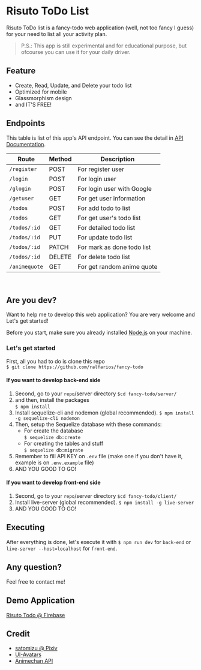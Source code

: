 # Risuto ToDo List
Risuto ToDo list is a fancy-todo web application (well, not too fancy I guess) for your need to list all your activity plan.

> P.S.: This app is still experimental and for educational purpose, but ofcourse you can use it for your daily driver.

## Feature
 - Create, Read, Update, and Delete your todo list
 - Optimized for mobile
 - Glassmorphism design
 - and IT'S FREE!

 ## Endpoints
 This table is list of this app's API endpoint. You can see the detail in [API Documentation](https://github.com/Ralfarios/fancy-todo/blob/main/server/api_doc.md). 

| Route         | Method      | Description                   |
| ------------- | ----------- | ----------------------------- |
| `/register`   | POST        | For register user             |
| `/login`      | POST        | For login user                |
| `/glogin`     | POST        | For login user with Google    |
| `/getuser`    | GET         | For get user information      |
| `/todos`      | POST        | For add todo to list          |
| `/todos`      | GET         | For get user's todo list      |
| `/todos/:id`  | GET         | For detailed todo list        |
| `/todos/:id`  | PUT         | For update todo list          |
| `/todos/:id`  | PATCH       | For mark as done todo list    |
| `/todos/:id`  | DELETE      | For delete todo list          |
| `/animequote` | GET         | For get random anime quote    |
<br>

## Are you dev?
Want to help me to develop this web application? You are very welcome and Let's get started!

Before you start, make sure you already installed [Node.js](https://nodejs.org/en/) on your machine.

### Let's get started

 First, all you had to do is clone this repo <br> `$ git clone https://github.com/ralfarios/fancy-todo`

#### If you want to develop back-end side

 1. Second, go to your `repo`/server directory `$cd fancy-todo/server/`
 2. and then, install the packages <br>
 `$ npm install`
 3. Install sequelize-cli and nodemon (global recommended).
 `$ npm install -g sequelize-cli nodemon`
 4. Then, setup the Sequelize database with these commands: 
    - For create the database<br>
    `$ sequelize db:create`
    - For creating the tables and stuff<br>
    `$ sequelize db:migrate`
 5. Remember to fill API KEY on `.env` file (make one if you don't have it, example is on `.env.example` file)
 6. AND YOU GOOD TO GO! 

 #### If you want to develop front-end side
 1. Second, go to your `repo`/server directory `$cd fancy-todo/client/`
 2. Install live-server (global recommended).
 `$ npm install -g live-server`
 3. AND YOU GOOD TO GO! 

 ## Executing
After everything is done, let's execute it with `$ npm run dev` for `back-end` or `live-server --host=localhost` for `front-end`.

## Any question?
Feel free to contact me!

## Demo Application
[Risuto Todo @ Firebase](https://risuto-todo.web.app)

## Credit
- [satomizu @ Pixiv](https://pixiv.me/stmzu)
- [UI-Avatars](https://ui-avatars.com/)
- [Animechan API](https://animechanapi.xyz/)